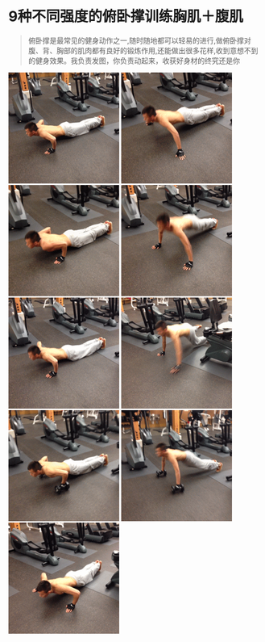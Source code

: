 # 9种不同强度的俯卧撑训练胸肌＋腹肌

> 俯卧撑是最常见的健身动作之一,随时随地都可以轻易的进行,做俯卧撑对腹、背、胸部的肌肉都有良好的锻炼作用,还能做出很多花样,收到意想不到的健身效果。我负责发图，你负责动起来，收获好身材的终究还是你

![](1.gif)
![](2.gif)
![](3.gif)
![](4.gif)
![](5.gif)
![](6.gif)
![](7.gif)
![](8.gif)
![](9.gif)